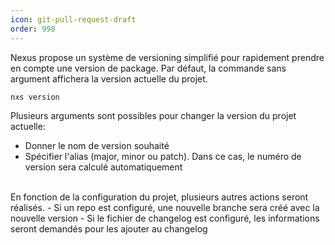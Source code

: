 ```yaml
---
icon: git-pull-request-draft
order: 998
---
```

Nexus propose un système de versioning simplifié pour rapidement prendre en compte une version de package.
Par défaut, la commande sans argument affichera la version actuelle du projet.


```console
nxs version
```

Plusieurs arguments sont possibles pour changer la version du projet actuelle:
- Donner le nom de version souhaité
- Spécifier l'alias (major, minor ou patch). Dans ce cas, le numéro de version sera calculé automatiquement
<br>
En fonction de la configuration du projet, plusieurs autres actions seront réalisés.
- Si un repo est configuré, une nouvelle branche sera créé avec la nouvelle version
- Si le fichier de changelog est configuré, les informations seront demandés pour les ajouter au changelog
